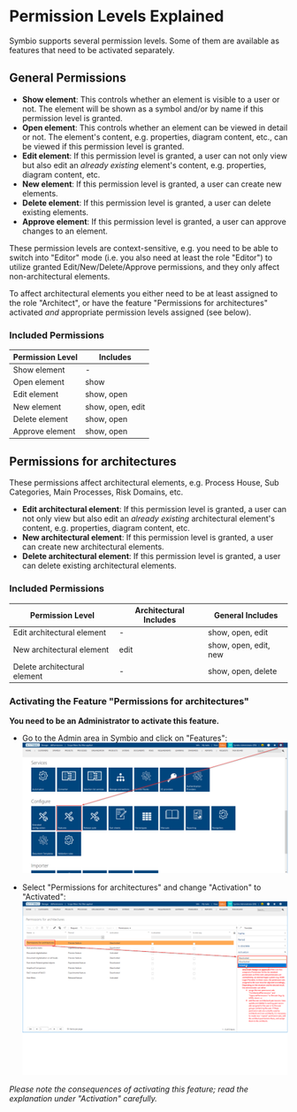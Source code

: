 # Permission Levels Explained

Symbio supports several permission levels. Some of them are available as features that need to be activated separately.

## General Permissions

* __Show element__: This controls whether an element is visible to a user or not. The element will be shown as a symbol and/or by name if this permission level is granted.
* __Open element__: This controls whether an element can be viewed in detail or not. The element's content, e.g. properties, diagram content, etc., can be viewed if this permission level is granted.
* __Edit element__: If this permission level is granted, a user can not only view but also edit an _already existing_ element's content, e.g. properties, diagram content, etc.
* __New element__: If this permission level is granted, a user can create new elements.
* __Delete element__: If this permission level is granted, a user can delete existing elements.
* __Approve element__: If this permission level is granted, a user can approve changes to an element.


These permission levels are context-sensitive, e.g. you need to be able to switch into "Editor" mode (i.e. you also need at least the role "Editor") to utilize granted Edit/New/Delete/Approve permissions, and they only affect non-architectural elements.

To affect architectural elements you either need to be at least assigned to the role "Architect", or have the feature "Permissions for architectures" activated _and_ appropriate permission levels assigned (see below).

### Included Permissions

| Permission Level | Includes         |
|------------------|------------------|
| Show element     | -                |
| Open element     | show             |
| Edit element     | show, open       |
| New element      | show, open, edit |
| Delete element   | show, open       |
| Approve element  | show, open       |


## Permissions for architectures

These permissions affect architectural elements, e.g. Process House, Sub Categories, Main Processes, Risk Domains, etc.

* __Edit architectural element__: If this permission level is granted, a user can not only view but also edit an _already existing_ architectural element's content, e.g. properties, diagram content, etc.
* __New architectural element__: If this permission level is granted, a user can create new architectural elements.
* __Delete architectural element__: If this permission level is granted, a user can delete existing architectural elements.

### Included Permissions

| Permission Level             | Architectural Includes | General Includes      |
|------------------------------|------------------------|-----------------------|
| Edit architectural element   | -                      | show, open, edit      |
| New architectural element    | edit                   | show, open, edit, new |
| Delete architectural element | -                      | show, open, delete    |

### Activating the Feature "Permissions for architectures"

__You need to be an Administrator to activate this feature.__

* Go to the Admin area in Symbio and click on "Features":
  ![](media/activating-feature-architectural-permissions-1.png)

* Select "Permissions for architectures" and change "Activation" to "Activated":
  ![](media/activating-feature-architectural-permissions-2.png)

_Please note the consequences of activating this feature; read the explanation under "Activation" carefully._
